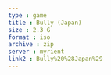 ```yaml
---
type : game
title : Bully (Japan)
size : 2.3 G
format : iso
archive : zip
server : myrient
link2 : Bully%20%28Japan%29
---
```

